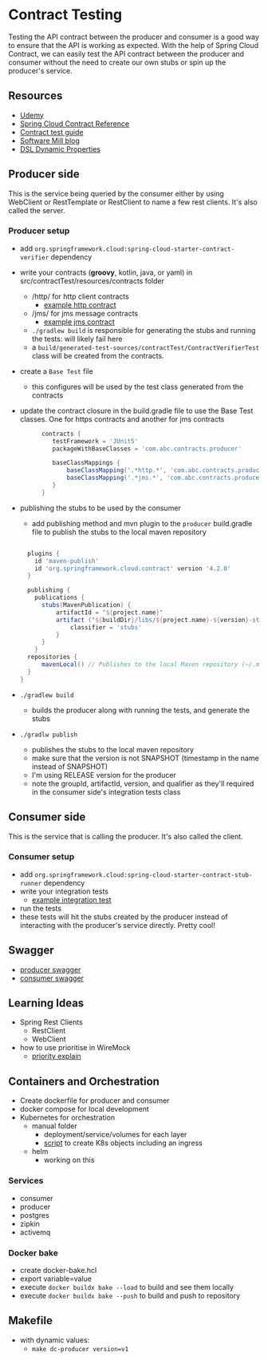 # Contract Testing

Testing the API contract between the producer and consumer is a good way to ensure that the API is working as expected. With the help of Spring Cloud Contract, we can easily test the API contract between the producer and consumer without the need to create our own stubs or spin up the producer's service.

## Resources

- [Udemy](https://www.udemy.com/course/contract-testing-with-spring-cloud-contract/)
- [Spring Cloud Contract Reference](https://docs.spring.io/spring-cloud-contract/reference/index.html)
- [Contract test guide](https://spring.io/guides/gs/contract-rest)
- [Software Mill blog](https://softwaremill.com/contract-testing-spring-cloud-contract/)
- [DSL Dynamic Properties](https://docs.spring.io/spring-cloud-contract/reference/project-features-contract/dsl-dynamic-properties.html)

## Producer side

This is the service being queried by the consumer either by using WebClient or RestTemplate or RestClient to name a few rest clients. It's also called the server.

### Producer setup

- add `org.springframework.cloud:spring-cloud-starter-contract-verifier` dependency
- write your contracts (**groovy**, kotlin, java, or yaml) in src/contractTest/resources/contracts folder
  - /http/ for http client contracts
    - [example http contract](producer/src/contractTest/resources/contracts/http/when_one_post_is_saved.groovy) 
  - /jms/ for jms message contracts
    - [example jms contract](producer/src/contractTest/resources/contracts/message/when_one_post_is_published_to_amq.groovy)
  - `./gradlew build` is responsible for generating the stubs and running the tests: will likely fail here
  - a `build/generated-test-sources/contractTest/ContractVerifierTest` class will be created from the contracts.
- create a `Base Test` file
  - this configures will be used by the test class generated from the contracts
- update the contract closure in the build.gradle file to use the Base Test classes. One for https contracts and another for jms contracts

  ```groovy
        contracts {
           testFramework = 'JUnit5'
           packageWithBaseClasses = 'com.abc.contracts.producer'

           baseClassMappings {
               baseClassMapping('.*http.*', 'com.abc.contracts.producer.BaseHttpTest') // HTTP tests
               baseClassMapping('.*jms.*', 'com.abc.contracts.producer.BaseMessageTest')   // JMS tests
           }
        }
  ```

- publishing the stubs to be used by the consumer
  - add publishing method and mvn plugin to the `producer` build.gradle file to publish the stubs to the local maven repository

  ```groovy

    plugins {
      id 'maven-publish'
      id 'org.springframework.cloud.contract' version '4.2.0'
    }

    publishing {
      publications {
        stubs(MavenPublication) {
            artifactId = "${project.name}"
            artifact ("${buildDir}/libs/${project.name}-${version}-stubs.jar"){
                classifier = 'stubs'
            }
        }
      }
    repositories {
        mavenLocal() // Publishes to the local Maven repository (~/.m2/repository)
    }
  }
  ```

- `./gradlew build`
  - builds the producer along with running the tests, and generate the stubs
- `./gradlw publish`
  - publishes the stubs to the local maven repository
  - make sure that the version is not SNAPSHOT (timestamp in the name instead of SNAPSHOT)
  - I'm using RELEASE version for the producer
  - note the groupId, artifactId, version, and qualifier as they'll required in the consumer side's integration tests class

## Consumer side

This is the service that is calling the producer. It's also called the client.

### Consumer setup

- add `org.springframework.cloud:spring-cloud-starter-contract-stub-runner` dependency
- write your integration tests
  - [example integration test](consumer/src/test/java/com/abc/contracts/consumer/services/PostIntegrationTest.java)
- run the tests
- these tests will hit the stubs created by the producer instead of interacting with the producer's service directly. Pretty cool!

## Swagger

- [producer swagger](http://localhost:8081/swagger-ui/index.html#/)
- [consumer swagger](http://localhost:8085/swagger-ui/index.html#/)

## Learning Ideas

- Spring Rest Clients
  - RestClient
  - WebClient
- how to use prioritise in WireMock
  - [priority explain](https://stackoverflow.com/questions/50078978/how-to-use-priorities-in-wiremock)

## Containers and Orchestration

- Create dockerfile for producer and consumer
- docker compose for local development
- Kubernetes for orchestration
  - manual folder
    - deployment/service/volumes for each layer
    - [script](k8s/manual/deploy.sh) to create K8s objects including an ingress
  - helm
    - working on this

### Services

- consumer
- producer
- postgres
- zipkin
- activemq

### Docker bake

- create docker-bake.hcl
- export variable=value
- execute `docker buildx bake --load` to build and see them locally
- execute `docker buildx bake --push` to build and push to repository

## Makefile

- with dynamic values:
  - ```make dc-producer version=v1```
